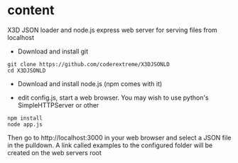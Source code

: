 # content
X3D JSON loader and node.js express web server for serving files from localhost


* Download and install git
```
git clone https://github.com/coderextreme/X3DJSONLD
cd X3DJSONLD
```

* Download and install node.js (npm comes with it)

* edit config.js, start a web browser.  You may wish to use python's SimpleHTTPServer or other
```
npm install
node app.js
```
Then go to http://localhost:3000 in your web browser and select a JSON file in
the pulldown.  A link called examples to the configured folder will be created on the web servers root

